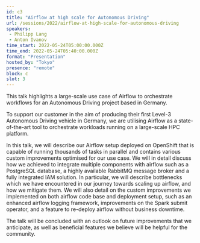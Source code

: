 ```yaml
---
id: c3
title: "Airflow at high scale for Autonomous Driving"
url: /sessions/2022/airflow-at-high-scale-for-autonomous-driving
speakers:
 - Philipp Lang
 - Anton Ivanov
time_start: 2022-05-24T05:00:00.000Z
time_end: 2022-05-24T05:40:00.000Z
format: "Presentation"
hosted_by: "Tokyo"
presence: "remote"
block: c
slot: 3
---
```


This talk highlights a large-scale use case of Airflow to orchestrate workflows for an Autonomous Driving project based in Germany.
 
 
 
 To support our customer in the aim of producing their first Level-3 Autonomous Driving vehicle in Germany, we are utilising Airflow as a state-of-the-art tool to orchestrate workloads running on a large-scale HPC platform. 
 
 In this talk, we will describe our Airflow setup deployed on OpenShift that is capable of running thousands of tasks in parallel and contains various custom improvements optimised for our use case. We will in detail discuss how we achieved to integrate multiple components with airflow such as a PostgreSQL database, a highly available RabbitMQ message broker and a fully integrated IAM solution. In particular, we will describe bottlenecks which we have encountered in our journey towards scaling up airflow, and how we mitigate them. We will also detail on the custom improvements we implemented on both airflow code base and deployment setup, such as an enhanced airflow logging framework, improvements on the Spark submit operator, and a feature to re-deploy airflow without business downtime. 
 
 
 
 The talk will be concluded with an outlook on future improvements that we anticipate, as well as beneficial features we believe will be helpful for the community.